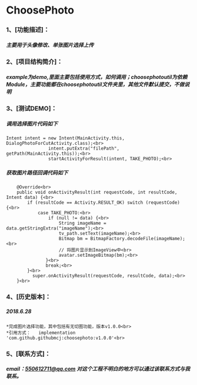 ChoosePhoto
====
### 1、[功能描述]：
##### 主要用于头像修改、单张图片选择上传


### 2、[项目结构简介]：
##### example为demo,里面主要包括使用方式，如何调用；choosephotoutil为依赖Module，主要功能都在choosephotoutil文件夹里，其他文件默认提交，不做说明


### 3、[测试DEMO]：
##### 调用选择图片代码如下
    Intent intent = new Intent(MainActivity.this, DialogPhotoForCutActivity.class);<br>
                    intent.putExtra("filePath", getPath(MainActivity.this));<br>
                    startActivityForResult(intent, TAKE_PHOTO);<br>
##### 获取图片路径回调代码如下
        @Override<br>
        public void onActivityResult(int requestCode, int resultCode, Intent data) {<br>
            if (resultCode == Activity.RESULT_OK) switch (requestCode) {<br>
                case TAKE_PHOTO:<br>
                    if (null != data) {<br>
                        String imageName = data.getStringExtra("imageName");<br>
                        tv_path.setText(imageName);<br>
                        Bitmap bm = BitmapFactory.decodeFile(imageName);<br>
                        // 将图片显示到ImageView中<br>
                        avatar.setImageBitmap(bm);<br>
                   }<br>
                   break;<br>
            }<br>
              super.onActivityResult(requestCode, resultCode, data);<br>
        }<br>


### 4、[历史版本]：
##### 2018.6.28<br>
    *完成图片选择功能，其中包括有无切图功能，版本v1.0.0<br>
    *引用方式：   implementation 'com.github.githubmcj:choosephoto:v1.0.0'<br>


### 5、[联系方式]：
##### email：550612711@qq.com 对这个工程不明白的地方可以通过该联系方式与我联系。
